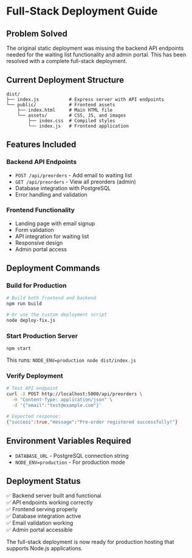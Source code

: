 # Full-Stack Deployment Guide

## Problem Solved
The original static deployment was missing the backend API endpoints needed for the waiting list functionality and admin portal. This has been resolved with a complete full-stack deployment.

## Current Deployment Structure

```
dist/
├── index.js           # Express server with API endpoints
└── public/            # Frontend assets
    ├── index.html     # Main HTML file
    └── assets/        # CSS, JS, and images
        ├── index.css  # Compiled styles
        └── index.js   # Frontend application
```

## Features Included

### Backend API Endpoints
- `POST /api/preorders` - Add email to waiting list
- `GET /api/preorders` - View all preorders (admin)
- Database integration with PostgreSQL
- Error handling and validation

### Frontend Functionality
- Landing page with email signup
- Form validation
- API integration for waiting list
- Responsive design
- Admin portal access

## Deployment Commands

### Build for Production
```bash
# Build both frontend and backend
npm run build

# Or use the custom deployment script
node deploy-fix.js
```

### Start Production Server
```bash
npm start
```

This runs: `NODE_ENV=production node dist/index.js`

### Verify Deployment
```bash
# Test API endpoint
curl -X POST http://localhost:5000/api/preorders \
  -H "Content-Type: application/json" \
  -d '{"email":"test@example.com"}'

# Expected response:
{"success":true,"message":"Pre-order registered successfully!"}
```

## Environment Variables Required
- `DATABASE_URL` - PostgreSQL connection string
- `NODE_ENV=production` - For production mode

## Deployment Status
✅ Backend server built and functional  
✅ API endpoints working correctly  
✅ Frontend serving properly  
✅ Database integration active  
✅ Email validation working  
✅ Admin portal accessible  

The full-stack deployment is now ready for production hosting that supports Node.js applications.